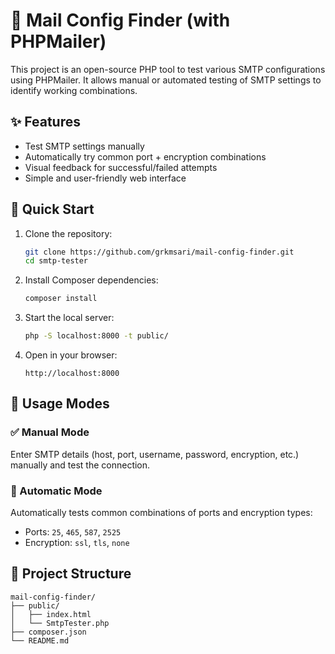 # 📧 Mail Config Finder (with PHPMailer)

This project is an open-source PHP tool to test various SMTP configurations using PHPMailer. It allows manual or automated testing of SMTP settings to identify working combinations.

## ✨ Features

- Test SMTP settings manually
- Automatically try common port + encryption combinations
- Visual feedback for successful/failed attempts
- Simple and user-friendly web interface

## 🚀 Quick Start

1. Clone the repository:
   ```bash
   git clone https://github.com/grkmsari/mail-config-finder.git
   cd smtp-tester
   ```

2. Install Composer dependencies:
   ```bash
   composer install
   ```

3. Start the local server:
   ```bash
   php -S localhost:8000 -t public/
   ```

4. Open in your browser:
   ```
   http://localhost:8000
   ```

## 🧪 Usage Modes

### ✅ Manual Mode
Enter SMTP details (host, port, username, password, encryption, etc.) manually and test the connection.

### 🔁 Automatic Mode
Automatically tests common combinations of ports and encryption types:

- Ports: `25`, `465`, `587`, `2525`
- Encryption: `ssl`, `tls`, `none`

## 📁 Project Structure

```
mail-config-finder/
├── public/
│   ├── index.html
│   └── SmtpTester.php
├── composer.json
└── README.md
```
